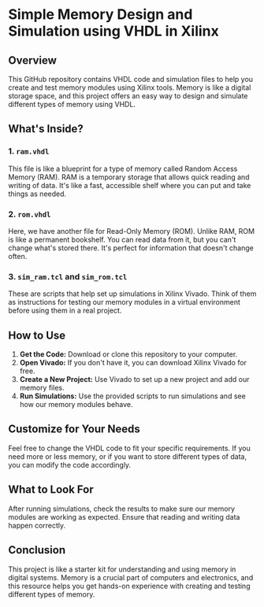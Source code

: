 # Simple Memory Design and Simulation using VHDL in Xilinx

## Overview

This GitHub repository contains VHDL code and simulation files to help you create and test memory modules using Xilinx tools. Memory is like a digital storage space, and this project offers an easy way to design and simulate different types of memory using VHDL.

## What's Inside?

### 1. `ram.vhdl`

This file is like a blueprint for a type of memory called Random Access Memory (RAM). RAM is a temporary storage that allows quick reading and writing of data. It's like a fast, accessible shelf where you can put and take things as needed.

### 2. `rom.vhdl`

Here, we have another file for Read-Only Memory (ROM). Unlike RAM, ROM is like a permanent bookshelf. You can read data from it, but you can't change what's stored there. It's perfect for information that doesn't change often.

### 3. `sim_ram.tcl` and `sim_rom.tcl`

These are scripts that help set up simulations in Xilinx Vivado. Think of them as instructions for testing our memory modules in a virtual environment before using them in a real project.

## How to Use

1. **Get the Code:** Download or clone this repository to your computer.
2. **Open Vivado:** If you don't have it, you can download Xilinx Vivado for free.
3. **Create a New Project:** Use Vivado to set up a new project and add our memory files.
4. **Run Simulations:** Use the provided scripts to run simulations and see how our memory modules behave.

## Customize for Your Needs

Feel free to change the VHDL code to fit your specific requirements. If you need more or less memory, or if you want to store different types of data, you can modify the code accordingly.

## What to Look For

After running simulations, check the results to make sure our memory modules are working as expected. Ensure that reading and writing data happen correctly.

## Conclusion

This project is like a starter kit for understanding and using memory in digital systems. Memory is a crucial part of computers and electronics, and this resource helps you get hands-on experience with creating and testing different types of memory.
